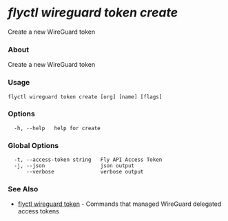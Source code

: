 # _flyctl wireguard token create_

Create a new WireGuard token

### About

Create a new WireGuard token

### Usage
~~~
flyctl wireguard token create [org] [name] [flags]
~~~

### Options

~~~
  -h, --help   help for create
~~~

### Global Options

~~~
  -t, --access-token string   Fly API Access Token
  -j, --json                  json output
      --verbose               verbose output
~~~

### See Also

* [flyctl wireguard token](/docs/flyctl/wireguard-token/)	 - Commands that managed WireGuard delegated access tokens

